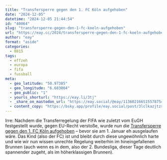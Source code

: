 ```yaml
---
title: "Transfersperre gegen den 1. FC Köln aufgehoben"
date: "2024-12-05"
datetime: "2024-12-05 21:44:54"
id: "40064"
slug: "transfersperre-gegen-den-1-fc-koeln-aufgehoben"
url: "https://eay.cc/2024/transfersperre-gegen-den-1-fc-koeln-aufgehoben/"
author: "eay"
format: "aside"
categories:
  - 0815
tags:
  - effzeh
  - europa
  - fifa
  - fussball
meta:
  - geo_latitude: "50.97385"
  - geo_longitude: "6.683004"
  - geo_public: "1"
  - yourls_shorturl: "https://eay.li/3tj"
  - _share_on_mastodon_url: "https://eay.social/@eay/113602166515578754"
  - content_copy: "https://bsky.app/profile/eay.social/post/3lclkazjtzs2u"
---
```


Irre: Nachdem die Transferregelung der FIFA wie zuletzt vom EuGH festgestellt wurde, gegen EU-Recht verstoße, wurde _nun_ die [Transfersperre gegen den 1. FC Köln aufgehoben](https://www.sportschau.de/fussball/bundesliga2/fifa-hebt-transfersperre-gegen-1-fc-koeln-auf,fc-transfersperre-100.html) – bevor sie am 1. Januar eh ausgelaufen wäre. Das Kind (also der FC) ist und bleibt durch diese ungewöhnlich harte und wie wir nun wissen unrechte Regelung weiterhin im hineingefallenen Brunnen (auch wenn es in dem, also der 2. Bundesliga, dieser Tage deutlich spannender zugeht, als im höherklassigen Brunnen).
